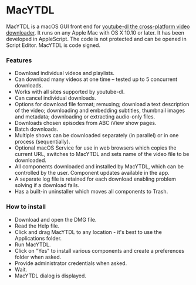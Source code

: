 # MacYTDL

MacYTDL is a macOS GUI front end for [youtube-dl the cross-platform video downloader](https://github.com/ytdl-org/youtube-dl). It runs on any Apple Mac with OS X 10.10 or later.  It has been developed in AppleScript. The code is not protected and can be opened in Script Editor. MacYTDL is code signed.

### Features

* Download individual videos and playlists.
* Can download many videos at one time – tested up to 5 concurrent downloads.
* Works with all sites supported by youtube-dl.
* Can cancel individual downloads.
* Options for download file format; remuxing; download a text description of the video; downloading and embedding subtitles, thumbnail images and metadata; downloading or extracting audio-only files.
* Downloads chosen episodes from ABC iView show pages.
* Batch downloads.
* Multiple shows can be downloaded separately (in parallel) or in one process (sequentially).
* Optional macOS Service for use in web browsers which copies the current URL, switches to MacYTDL and sets name of the video file to be downloaded.
* All components downloaded and installed by MacYTDL, which can be controlled by the user. Component updates available in the app.
* A separate log file is retained for each download enabling problem solving if a download fails.
* Has a built-in uninstaller which moves all components to Trash.

### How to install

* Download and open the DMG file.
* Read the Help file.
* Click and drag MacYTDL to any location - it's best to use the Applications folder.
* Run MacYTDL.
* Click on "Yes" to install various components and create a preferences folder when asked.
* Provide administrator credentials when asked.
* Wait.
* MacYTDL dialog is displayed.
